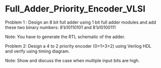 # Full_Adder_Priority_Encoder_VLSI
Problem 1 :
Design an 8 bit full adder using 1 bit full adder modules and add these two binary numbers: 8’b10110101 and 8’b10100111

Note:
You have to generate the RTL schematic of the adder.


Problem 2: 
Design a 4 to 2 priority encoder (0>1>3>2) using Verilog HDL and verify using timing diagram.

Note:
Show and discuss the case when multiple input bits are high.
